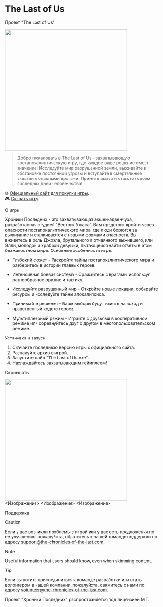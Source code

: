 # The Last of Us

Проект "The Last of Us"

<Image src="https://ltdfoto.ru/images/2024/03/02/rrrrr.png" width = "400px" Height="400px">

> Добро пожаловать в The Last of Us - захватывающую постапокалиптическую игру, где каждое ваше решение имеет значение! Исследуйте мир разрушенной земли, выживайте в обстановке постоянной угрозы и вступайте в смертельные схватки с опасными врагами. Примите вызов и станьте героем последних дней человечества!

🌐 [Официальный сайт для покупки игры](https://www.google.ru/url?sa=t&rct=j&q=&esrc=s&source=web&cd=&ved=2ahUKEwir05OSjtWEAxXvEhAIHRjsBLAQFnoECBUQAQ&url=https%3A%2F%2Fwww.playstation.com%2Fru-ua%2Fgames%2Fthe-last-of-us-part-i%2F&usg=AOvVaw0Uy1WuQwjDF14fKMptmwHD&opi=89978449). <br> 
🎮 [Скачать игру](https://stoigr.com/zombie-games/11877-the-last-of-us-remake.html). <br> 

О игре

Хроники Последних - это захватывающая экшен-адвенчура, разработанная студией "Вестник Ужаса". Вам предстоит пройти через опасности постапокалиптического мира, где люди борются за выживание и сталкиваются с новыми формами опасности. Вы вживетесь в роль Джоэла, брутального и отчаянного выжившего, или Элли, молодой и храброй девушки, пытающейся найти ответы в этом безжалостном мире.
Основные особенности игры:

- Глубокий сюжет - Раскройте тайны постапокалиптического мира и разберитесь в истории главных героев.

- Интенсивная боевая система - Сражайтесь с врагами, используя разнообразное оружие и тактику.

- Исследуйте разрушенный мир - Откройте новые локации, собирайте ресурсы и исследуйте тайны апокалипсиса.

- Принимайте решения - Ваши выборы будут влиять на исход и нравственный кодекс героев.

- Мультиплеерный режим - Играйте с друзьями в кооперативном режиме или соревнуйтесь друг с другом в многопользовательском режиме.
  
Установка и запуск

1. Скачайте последнюю версию игры с официального сайта.
2. Распакуйте архив с игрой.
3. Запустите файл "The Last of Us.exe".
4. Наслаждайтесь захватывающим геймплеем!
   
Скриншоты

<Image src="[https://images.stopgame.ru/news/2020/04/02/WZxsx7sxwApTF.jpg)" width = "400px" Height="400px">
<Изображение>
<Изображение>
<Изображение>
  
Поддержка

> [!CAUTION]
> Если у вас возникли проблемы с игрой или у вас есть предложения по ее улучшению, пожалуйста, обратитесь к нашей команде поддержки по адресу support@the-chronicles-of-the-last.com.

> [!NOTE]
> Useful information that users should know, even when skimming content.

> [!TIP]
> Если вы хотите присоединиться к команде разработки или стать волонтером в нашей компании, пожалуйста, свяжитесь с нами по адресу volunteer@the-chronicles-of-the-last.com.



Проект "Хроники Последних" распространяется под лицензией MIT.
